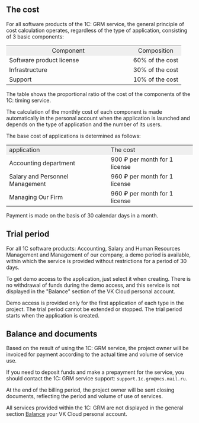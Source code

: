 ## The cost

For all software products of the 1C: GRM service, the general principle of cost calculation operates, regardless of the type of application, consisting of 3 basic components:

<table style="width: 99%; margin-right: calc(1%);"><tbody><tr><td style="width: 70.9434%; text-align: center; background-color: rgb(239, 239, 239);">Component</td><td style="width: 29.0566%; text-align: center; background-color: rgb(239, 239, 239);">Composition</td></tr><tr><td style="width: 70.9434%;">Software product license</td><td style="width: 29.0566%; text-align: center;">60% of the cost</td></tr><tr><td style="width: 70.9434%;">Infrastructure</td><td style="width: 29.0566%; text-align: center;">30% of the cost</td></tr><tr><td style="width: 70.9434%;">Support</td><td style="width: 29.0566%; text-align: center;">10% of the cost</td></tr></tbody></table>

The table shows the proportional ratio of the cost of the components of the 1C: timing service.

The calculation of the monthly cost of each component is made automatically in the personal account when the application is launched and depends on the type of application and the number of its users.

The base cost of applications is determined as follows:

<table border="0" cellpadding="0" cellspacing="0" width="435"><tbody><tr><td height="19" style="background-color: rgb(239, 239, 239);" width="54.48275862068966%">application</td><td style="background-color: rgb(239, 239, 239);" width="45.51724137931034%">The cost</td></tr><tr><td height="19">Accounting department</td><td>900 ₽ per month for 1 license</td></tr><tr><td height="19">Salary and Personnel Management</td><td>960 ₽ per month for 1 license</td></tr><tr><td height="19">Managing Our Firm</td><td>960 ₽ per month for 1 license</td></tr></tbody></table>

<info>

Payment is made on the basis of 30 calendar days in a month.

</info>

## Trial period

For all 1C software products: Accounting, Salary and Human Resources Management and Management of our company, a demo period is available, within which the service is provided without restrictions for a period of 30 days.

To get demo access to the application, just select it when creating. There is no withdrawal of funds during the demo access, and this service is not displayed in the "Balance" section of the VK Cloud personal account.

<warn>

Demo access is provided only for the first application of each type in the project. The trial period cannot be extended or stopped. The trial period starts when the application is created.

</warn>

## Balance and documents

Based on the result of using the 1C: GRM service, the project owner will be invoiced for payment according to the actual time and volume of service use.

If you need to deposit funds and make a prepayment for the service, you should contact the 1C: GRM service support: `support.1c.grm@mcs.mail.ru`.

At the end of the billing period, the project owner will be sent closing documents, reflecting the period and volume of use of services.

All services provided within the 1C: GRM are not displayed in the general section [Balance](https://msk.cloud.vk.com/app/services/billing) your VK Cloud personal account.
